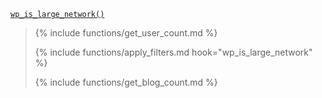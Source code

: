 <p><code><a href="https://developer.wordpress.org/reference/functions/wp_is_large_network/">wp_is_large_network()</a></code></p>

<blockquote>

{% include functions/get_user_count.md %}

{% include functions/apply_filters.md hook="wp_is_large_network" %}

{% include functions/get_blog_count.md %}

</blockquote>
